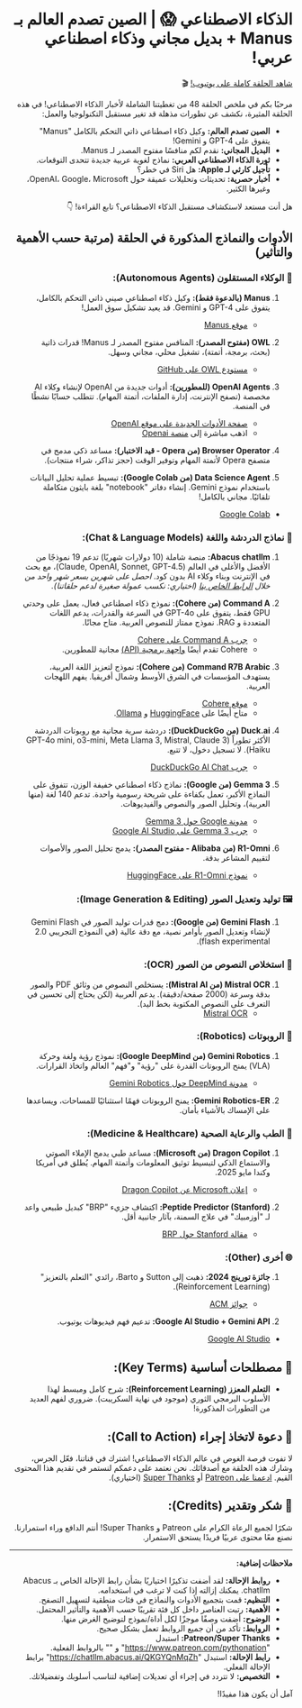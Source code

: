 <div dir=rtl>

# الذكاء الاصطناعي 😱 | الصين تصدم العالم بـ Manus + بديل مجاني وذكاء اصطناعي عربي!

[شاهد الحلقة كاملة على يوتيوب!](https://youtu.be/iWqoUJjYq4g) 🎬

مرحبًا بكم في ملخص الحلقة 48 من تغطيتنا الشاملة لأخبار الذكاء الاصطناعي!  في هذه الحلقة المثيرة، نكشف عن تطورات مذهلة قد تغير مستقبل التكنولوجيا والعمل:

*   **الصين تصدم العالم:**  وكيل ذكاء اصطناعي ذاتي التحكم بالكامل "Manus" يتفوق على GPT-4 و Gemini!
*   **البديل المجاني:**  نقدم لكم منافسًا مفتوح المصدر لـ Manus.
*   **ثورة الذكاء الاصطناعي العربي:**  نماذج لغوية عربية جديدة تتحدى التوقعات.
*   **تأجيل كارثي لـ Apple:** هل Siri في خطر؟
*   **أخبار حصرية:**  تحديثات وتحليلات عميقة حول OpenAI، Google، Microsoft، وغيرها الكثير.

هل أنت مستعد لاستكشاف مستقبل الذكاء الاصطناعي؟  تابع القراءة! 👇

## الأدوات والنماذج المذكورة في الحلقة (مرتبة حسب الأهمية والتأثير)

### 🤖 **الوكلاء المستقلون (Autonomous Agents):**

1.  **Manus (بالدعوة فقط):** وكيل ذكاء اصطناعي صيني ذاتي التحكم بالكامل، يتفوق على GPT-4 و Gemini.  قد يعيد تشكيل سوق العمل!
    *   [موقع Manus](https://manus.im)

2.  **OWL (مفتوح المصدر):** المنافس مفتوح المصدر لـ Manus!  قدرات ذاتية (بحث، برمجة، أتمتة)، تشغيل محلي، مجاني وسهل.
    *   [مستودع OWL على GitHub](http://github.com/camel-ai/owl)

3.  **OpenAI Agents (للمطورين):** أدوات جديدة من OpenAI لإنشاء وكلاء AI مخصصة (تصفح الإنترنت، إدارة الملفات، أتمتة المهام).  تتطلب حسابًا نشطًا في المنصة.
    *   [صفحة الأدوات الجديدة على موقع OpenAI](https://openai.com/index/new-tools-for-building-agents)
    *   اذهب مباشرة إلى [منصة Openai](http://platform.openai.com)

4.  **Browser Operator (من Opera - قيد الاختبار):** مساعد ذكي مدمج في متصفح Opera لأتمتة المهام وتوفير الوقت (حجز تذاكر، شراء منتجات).

5. **Data Science Agent (من Google Colab):** تبسيط عملية تحليل البيانات باستخدام نموذج Gemini.  إنشاء دفاتر "notebook" بلغة بايثون متكاملة تلقائيًا. مجاني بالكامل!
 * [Google Colab](http://colab.research.google.com/)

### 💬 **نماذج الدردشة واللغة (Chat & Language Models):**

1.  **Abacus chatllm:** منصة شاملة (10 دولارات شهريًا) تدعم 19 نموذجًا من الأفضل والأغلى في العالم (Claude, OpenAI, Sonnet, GPT-4.5)، مع بحث في الإنترنت وبناء وكلاء AI بدون كود. *احصل على شهرين بسعر شهر واحد من خلال [الرابط الخاص بنا](ضع_رابط_الإحالة_الخاص_بك_هنا) (اختياري: نكسب عمولة صغيرة لدعم حلقاتنا).*

2.  **Command A (من Cohere):** نموذج ذكاء اصطناعي فعال، يعمل على وحدتي GPU فقط، يتفوق على GPT-4o في السرعة والقدرات، يدعم اللغات المتعددة و RAG.  نموذج ممتاز للنصوص العربية.  متاح مجانًا.
    *   [جرب Command A على Cohere](https://dashboard.cohere.com/playground/chat)
    *   Cohere تقدم أيضًا [واجهة برمجية (API)](https://cohere.com/blog/command-r7b?ref=cohere-ai.ghost.io) مجانية للمطورين.

3.  **Command R7B Arabic (من Cohere):** نموذج لتعزيز اللغة العربية، يستهدف المؤسسات في الشرق الأوسط وشمال أفريقيا.  يفهم اللهجات العربية.
    *   [موقع Cohere](https://cohere.com/blog/command-r7b?ref=cohere-ai.ghost.io)
    *   متاح أيضًا على [HuggingFace](https://huggingface.co) و [Ollama](https://ollama.ai/).

4.  **Duck.ai (من DuckDuckGo):** دردشة سرية مجانية مع روبوتات الدردشة الأكثر تطوراً (GPT-4o mini, o3-mini, Meta Llama 3, Mistral, Claude 3 Haiku).  لا تسجيل دخول، لا تتبع.
    *   [جرب DuckDuckGo AI Chat](https://duckduckgo.com/?q=DuckDuckGo+AI+Chat&ia=chat&duckai=1)

5.  **Gemma 3 (من Google):** نماذج ذكاء اصطناعي خفيفة الوزن، تتفوق على النماذج الأكبر، تعمل بكفاءة على شريحة رسومية واحدة.  تدعم 140 لغة (منها العربية)، وتحليل الصور والنصوص والفيديوهات.
    *   [مدونة Google حول Gemma 3](https://blog.google/technology/developers/gemma-3)
    *   [جرب Gemma 3 على Google AI Studio](https://aistudio.google.com/)

6.  **R1-Omni (من Alibaba - مفتوح المصدر):** يدمج تحليل الصور والأصوات لتقييم المشاعر بدقة.
    *   [نموذج R1-Omni على HuggingFace](https://huggingface.co/StarJiaxing/R1-Omni-0.5B)

### 🖼️ **توليد وتعديل الصور (Image Generation & Editing):**

1.  **Gemini Flash (من Google):** دمج قدرات توليد الصور في Gemini Flash لإنشاء وتعديل الصور بأوامر نصية، مع دقة عالية (في النموذج التجريبي 2.0 flash experimental).

### 📄 **استخلاص النصوص من الصور (OCR):**
1.  **Mistral OCR (من Mistral AI):** يستخلص النصوص من وثائق PDF والصور بدقة وسرعة (2000 صفحة/دقيقة).  يدعم العربية (لكن يحتاج إلى تحسين في التعرف على النصوص المكتوبة بخط اليد).
    *   [Mistral OCR](https://mistral.ai/news/mistral-ocr)

### 🤖 **الروبوتات (Robotics):**

1.  **Gemini Robotics (من Google DeepMind):** نموذج رؤية ولغة وحركة (VLA) يمنح الروبوتات القدرة على "رؤية" و"فهم" العالم واتخاذ القرارات.
    *   [مدونة DeepMind حول Gemini Robotics](https://deepmind.google/discover/blog/gemini-robotics-brings-ai-into-the-physical-world)

2.  **Gemini Robotics-ER:** يمنح الروبوتات فهمًا استثنائيًا للمساحات، ويساعدها على الإمساك بالأشياء بأمان.

### 🏥 **الطب والرعاية الصحية (Medicine & Healthcare):**

1.  **Dragon Copilot (من Microsoft):** مساعد طبي يدمج الإملاء الصوتي والاستماع الذكي لتبسيط توثيق المعلومات وأتمتة المهام.  يُطلق في أمريكا وكندا مايو 2025.
    *   [إعلان Microsoft عن Dragon Copilot](https://news.microsoft.com/2025/03/03/microsoft-dragon-copilot-provides-the-healthcare-industrys-first-unified-voice-ai-assistant-that-enables-clinicians-to-streamline-clinical-documentation-surface-information-and-automate-task)

2.  **Peptide Predictor (Stanford):** اكتشاف جزيء "BRP" كبديل طبيعي واعد لـ "أوزمبيك" في علاج السمنة، بآثار جانبية أقل.
    *   [مقالة Stanford حول BRP](https://med.stanford.edu/news/all-news/2025/03/ozempic-rival.html)

### 🌐 **أخرى (Other):**

1.  **جائزة تورينج 2024:** ذهبت إلى Sutton و Barto، رائدي "التعلم بالتعزيز" (Reinforcement Learning).
    *   [جوائز ACM](https://awards.acm.org/about/2024-turing)

2. **Google AI Studio + Gemini API:** تدعيم فهم فيديوهات يوتيوب.
 * [Google AI Studio](https://aistudio.google.com/)

## 🔬 **مصطلحات أساسية (Key Terms):**

*   **التعلم المعزز (Reinforcement Learning):** شرح كامل ومبسط لهذا الأسلوب البرمجي الثوري (موجود في نهاية السكريبت).  ضروري لفهم العديد من التطورات المذكورة!

## 📢 **دعوة لاتخاذ إجراء (Call to Action):**

لا تفوت فرصة الغوص في عالم الذكاء الاصطناعي!  اشترك في قناتنا، فعّل الجرس، وشارك هذه الحلقة مع أصدقائك.  نحن نعتمد على دعمكم لنستمر في تقديم هذا المحتوى القيم.  [ادعمنا على Patreon](رابط_باتريون_الخاص_بك) أو [Super Thanks](رابط_سوبر_ثانكس_الخاص_بك) (اختياري).

## 🙏 **شكر وتقدير (Credits):**

شكرًا لجميع الرعاة الكرام على Patreon و Super Thanks!  أنتم الدافع وراء استمرارنا.  نصنع معًا محتوى عربيًا فريدًا يستحق الاستمرار.

---

**ملاحظات إضافية:**

*   **روابط الإحالة:**  لقد أضفت تذكيرًا اختياريًا بشأن رابط الإحالة الخاص بـ Abacus chatllm.  يمكنك إزالته إذا كنت لا ترغب في استخدامه.
*   **التنظيم:**  قمت بتجميع الأدوات والنماذج في فئات منطقية لتسهيل التصفح.
*   **الأهمية:**  رتبت العناصر داخل كل فئة تقريبًا حسب الأهمية والتأثير المحتمل.
*   **الوضوح:**  أضفت وصفًا موجزًا لكل أداة/نموذج لتوضيح الغرض منها.
*   **الروابط:** تأكد من أن جميع الروابط تعمل بشكل صحيح.
*   **Patreon/Super Thanks:** استبدل  "https://www.patreon.com/pythonation" و "" بالروابط الفعلية.
*   **رابط الإحالة:** استبدل "https://chatllm.abacus.ai/QKGYQnMqZh" برابط الإحالة الفعلي.
*   **التخصيص:** لا تتردد في إجراء أي تعديلات إضافية لتناسب أسلوبك وتفضيلاتك.

آمل أن يكون هذا مفيدًا!

</div>